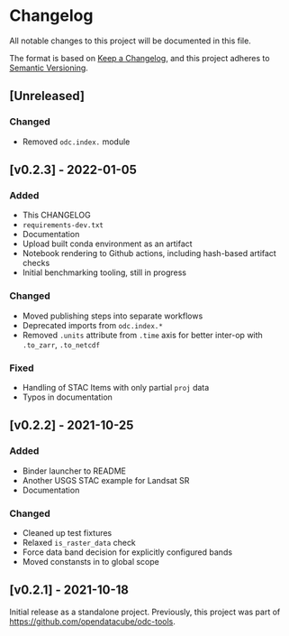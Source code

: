 # Changelog

All notable changes to this project will be documented in this file.

The format is based on [Keep a Changelog](https://keepachangelog.com/en/1.0.0/), and this project adheres to [Semantic Versioning](https://semver.org/spec/v2.0.0.html).

## [Unreleased]

### Changed

- Removed `odc.index.` module

## [v0.2.3] - 2022-01-05

### Added

- This CHANGELOG
- `requirements-dev.txt`
- Documentation
- Upload built conda environment as an artifact
- Notebook rendering to Github actions, including hash-based artifact checks
- Initial benchmarking tooling, still in progress

### Changed

- Moved publishing steps into separate workflows
- Deprecated imports from `odc.index.*`
- Removed `.units` attribute from `.time` axis for better inter-op with `.to_zarr`, `.to_netcdf`

### Fixed

- Handling of STAC Items with only partial `proj` data
- Typos in documentation

## [v0.2.2] - 2021-10-25

### Added

- Binder launcher to README
- Another USGS STAC example for Landsat SR
- Documentation

### Changed

- Cleaned up test fixtures
- Relaxed `is_raster_data` check
- Force data band decision for explicitly configured bands
- Moved constansts in to global scope

## [v0.2.1] - 2021-10-18

Initial release as a standalone project.
Previously, this project was part of https://github.com/opendatacube/odc-tools.
